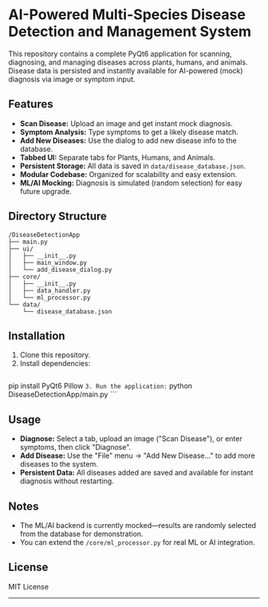 # AI-Powered Multi-Species Disease Detection and Management System

This repository contains a complete PyQt6 application for scanning, diagnosing, and managing diseases across plants, humans, and animals. Disease data is persisted and instantly available for AI-powered (mock) diagnosis via image or symptom input.

## Features

- **Scan Disease:** Upload an image and get instant mock diagnosis.
- **Symptom Analysis:** Type symptoms to get a likely disease match.
- **Add New Diseases:** Use the dialog to add new disease info to the database.
- **Tabbed UI:** Separate tabs for Plants, Humans, and Animals.
- **Persistent Storage:** All data is saved in `data/disease_database.json`.
- **Modular Codebase:** Organized for scalability and easy extension.
- **ML/AI Mocking:** Diagnosis is simulated (random selection) for easy future upgrade.

## Directory Structure

```
/DiseaseDetectionApp
├── main.py
├── ui/
│   ├── __init__.py
│   ├── main_window.py
│   └── add_disease_dialog.py
├── core/
│   ├── __init__.py
│   ├── data_handler.py
│   └── ml_processor.py
└── data/
    └── disease_database.json
```

## Installation

1. Clone this repository.
2. Install dependencies:
    ```
pip install PyQt6 Pillow
    ```
3. Run the application:
    ```
python DiseaseDetectionApp/main.py
    ```

## Usage

- **Diagnose:** Select a tab, upload an image ("Scan Disease"), or enter symptoms, then click "Diagnose".
- **Add Disease:** Use the "File" menu → "Add New Disease..." to add more diseases to the system.
- **Persistent Data:** All diseases added are saved and available for instant diagnosis without restarting.

## Notes

- The ML/AI backend is currently mocked—results are randomly selected from the database for demonstration.
- You can extend the `/core/ml_processor.py` for real ML or AI integration.

## License

MIT License

---